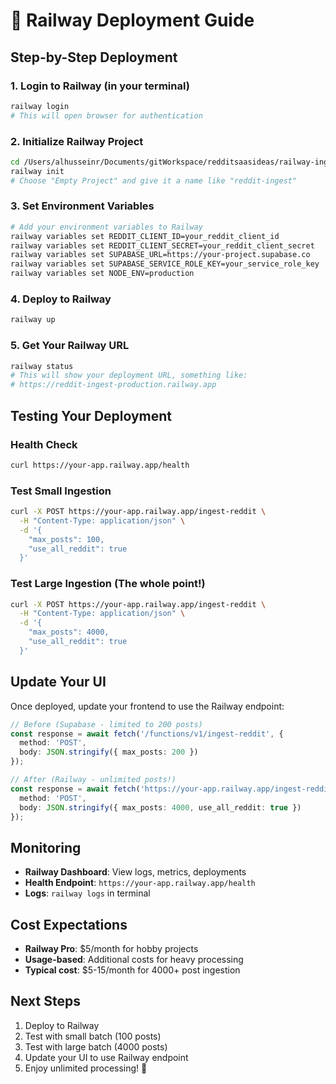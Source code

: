 # 🚀 Railway Deployment Guide

## Step-by-Step Deployment

### 1. **Login to Railway (in your terminal)**
```bash
railway login
# This will open browser for authentication
```

### 2. **Initialize Railway Project**
```bash
cd /Users/alhusseinr/Documents/gitWorkspace/redditsaasideas/railway-ingest
railway init
# Choose "Empty Project" and give it a name like "reddit-ingest"
```

### 3. **Set Environment Variables**
```bash
# Add your environment variables to Railway
railway variables set REDDIT_CLIENT_ID=your_reddit_client_id
railway variables set REDDIT_CLIENT_SECRET=your_reddit_client_secret
railway variables set SUPABASE_URL=https://your-project.supabase.co
railway variables set SUPABASE_SERVICE_ROLE_KEY=your_service_role_key
railway variables set NODE_ENV=production
```

### 4. **Deploy to Railway**
```bash
railway up
```

### 5. **Get Your Railway URL**
```bash
railway status
# This will show your deployment URL, something like:
# https://reddit-ingest-production.railway.app
```

## Testing Your Deployment

### Health Check
```bash
curl https://your-app.railway.app/health
```

### Test Small Ingestion
```bash
curl -X POST https://your-app.railway.app/ingest-reddit \
  -H "Content-Type: application/json" \
  -d '{
    "max_posts": 100,
    "use_all_reddit": true
  }'
```

### Test Large Ingestion (The whole point!)
```bash
curl -X POST https://your-app.railway.app/ingest-reddit \
  -H "Content-Type: application/json" \
  -d '{
    "max_posts": 4000,
    "use_all_reddit": true
  }'
```

## Update Your UI

Once deployed, update your frontend to use the Railway endpoint:

```typescript
// Before (Supabase - limited to 200 posts)
const response = await fetch('/functions/v1/ingest-reddit', {
  method: 'POST',
  body: JSON.stringify({ max_posts: 200 })
});

// After (Railway - unlimited posts!)
const response = await fetch('https://your-app.railway.app/ingest-reddit', {
  method: 'POST',
  body: JSON.stringify({ max_posts: 4000, use_all_reddit: true })
});
```

## Monitoring

- **Railway Dashboard**: View logs, metrics, deployments
- **Health Endpoint**: `https://your-app.railway.app/health`
- **Logs**: `railway logs` in terminal

## Cost Expectations

- **Railway Pro**: $5/month for hobby projects
- **Usage-based**: Additional costs for heavy processing
- **Typical cost**: $5-15/month for 4000+ post ingestion

## Next Steps

1. Deploy to Railway
2. Test with small batch (100 posts)
3. Test with large batch (4000 posts)
4. Update your UI to use Railway endpoint
5. Enjoy unlimited processing! 🎉